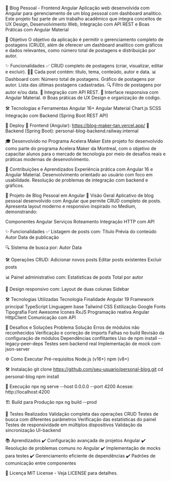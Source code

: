 📝 Blog Pessoal - Frontend Angular
Aplicação web desenvolvida com Angular para gerenciamento de um blog pessoal com dashboard analítico. Este projeto faz parte de um trabalho acadêmico que integra conceitos de UX Design, Desenvolvimento Web, Integração com API REST e Boas Práticas com Angular Material

🎯 Objetivo
O objetivo da aplicação é permitir o gerenciamento completo de postagens (CRUD), além de oferecer um dashboard analítico com gráficos e dados relevantes, como número total de postagens e distribuição por autor.

✨ Funcionalidades
✅ CRUD completo de postagens (criar, visualizar, editar e excluir).
🧑‍💻 Cada post contém: título, tema, conteúdo, autor e data.
📊 Dashboard com:
Número total de postagens.
Gráfico de postagens por autor.
Lista das últimas postagens cadastradas.
🔍 Filtro de postagens por autor e/ou data.
📡 Integração com API REST.
🎨 Interface responsiva com Angular Material.
🌐 Boas práticas de UX Design e organização de código.

🛠️ Tecnologias e Ferramentas
Angular 16+
Angular Material
Chart.js
SCSS
Integração com Backend (Spring Boot REST API)

🚀 Deploy
🔗 Frontend (Angular): https://blog-maker-tan.vercel.app/
🔗 Backend (Spring Boot): personal-blog-backend.railway.internal

🎓 Desenvolvido no Programa Acelera Maker
Este projeto foi desenvolvido como parte do programa Acelera Maker da Montreal, com o objetivo de capacitar alunos para o mercado de tecnologia por meio de desafios reais e práticas modernas de desenvolvimento.

🙌 Contribuições e Aprendizados
Experiência prática com Angular 16 e Angular Material.
Desenvolvimento orientado ao usuário com foco em usabilidade.
Resolução de problemas de integração com backend e gráficos.

📝 Projeto de Blog Pessoal em Angular
📝 Visão Geral
Aplicativo de blog pessoal desenvolvido com Angular que permite CRUD completo de posts. Apresenta layout moderno e responsivo inspirado no Medium, demonstrando:

Componentes Angular
Serviços
Roteamento
Integração HTTP com API

✨ Funcionalidades
✅ Listagem de posts com:
Título
Prévia do conteúdo
Autor
Data de publicação

🔍 Sistema de busca por:
Autor
Data

🛠️ Operações CRUD:
Adicionar novos posts
Editar posts existentes
Excluir posts

📊 Painel administrativo com:
Estatísticas de posts
Total por autor

📱 Design responsivo com:
Layout de duas colunas
Sidebar

🛠️ Tecnologias Utilizadas
Tecnologia               Finalidade
Angular 19               Framework principal
TypeScript               Linguagem base
Tailwind CSS             Estilização
Google Fonts             Tipografia
Font Awesome             Ícones
RxJS                     Programação reativa
Angular HttpClient       Comunicação com API

🚧 Desafios e Soluções
Problema                          Solução
Erros de módulos não reconhecidos Verificação e correção de imports
Falhas no build                   Revisão da configuração de módulos
Dependências conflitantes         Uso de npm install --legacy-peer-deps
Testes sem backend real           Implementação de mock com json-server

⚙️ Como Executar
Pré-requisitos
Node.js (v16+)
npm (v8+)

🛠️ Instalação
git clone https://github.com/seu-usuario/personal-blog.git
cd personal-blog
npm install

🚀 Execução
npx ng serve --host 0.0.0.0 --port 4200
Acesse: http://localhost:4200

🏗️ Build para Produção
npx ng build --prod

🧪 Testes Realizados
Validação completa das operações CRUD
Testes de busca com diferentes parâmetros
Verificação das estatísticas do painel
Testes de responsividade em múltiplos dispositivos
Validação da sincronização UI-backend


📚 Aprendizados
✔️ Configuração avançada de projetos Angular
✔️ Resolução de problemas comuns no Angular
✔️ Implementação de mocks para testes
✔️ Gerenciamento eficiente de dependências
✔️ Padrões de comunicação entre componentes

📜 Licença
MIT License - Veja LICENSE para detalhes.